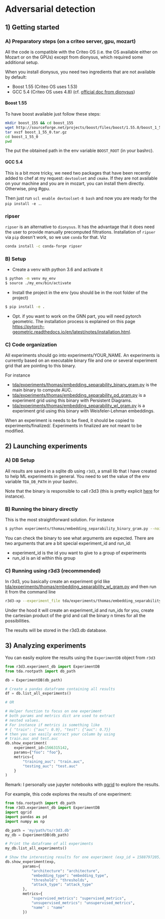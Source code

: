 # Adversarial detection

## 1) Getting started

### A) Preparatory steps (on a criteo server, gpu, mozart)

All the code is compatible with the Criteo OS (i.e. the OS available either on Mozart or on the GPUs) except from dionysus, which required some additional setup.

When you install dionysus, you need two ingredients that are not available by default:
* Boost 1.55 (Criteo OS uses 1.53)
* GCC 5.4 (Criteo OS uses 4.8)
(cf. [official doc from dionysus](https://pypi.org/project/dionysus/))

#### Boost 1.55

To have boost available just follow these steps:
````bash
mkdir boost_155 && cd boost_155
wget http://sourceforge.net/projects/boost/files/boost/1.55.0/boost_1_55_0.tar.gz
tar xvzf boost_1_55_0.tar.gz
cd boost_1_55_0
pwd
````

The put the obtained path in the env variable `BOOST_ROOT` (in your bashrc).

#### GCC 5.4

This is a bit more tricky, we need two packages that have been recently added to chef at my request:
`devtoolset` and `cmake`. If they are not available on your machine and you are in mozart, you can install them directly.
 Otherwise, ping #gpu.
 
Then just run `scl enable devtoolset-8 bash` and now you are ready for the `pip install -e .`.


### ripser
`ripser` is an alternative to `dionysus`. It has the advantage that it does need the user
to provide manually precomputed filtrations. Installation of `ripser` via `pip` doesn't work, so we use `conda` for that. Viz

```bash
conda install -c conda-forge ripser
```

### B) Setup

*  Create a venv with python 3.6 and activate it
```bash
$ python -m venv my_env
$ source ./my_env/bin/activate
```
* Install the project in the env (you should be in the root folder of the project)
```bash
$ pip install -e .
``` 
* Opt. if you want to work on the GNN part, you will need pytorch geometric. The installation process is explained on this page https://pytorch-geometric.readthedocs.io/en/latest/notes/installation.html.

### C) Code organization

All experiments should go into experiments/YOUR_NAME. An experiments is currently based on an executable binary file and one or several experiment grid that are pointing to this binary.

For instance
 * [tda/experiments/thomas/embedding_separability_binary_gram.py](tda/experiments/thomas/embedding_separability_binary_gram.py) is the main binary to compute AUC.
 * [tda/experiments/thomas/embedding_separability_pd_gram.py](tda/experiments/thomas/embedding_separability_pd_gram.py) is a experiment grid using this binary with Persistent Diagrams.
 * [tda/experiments/thomas/embedding_separability_wl_gram.py](tda/experiments/thomas/embedding_separability_wl_gram.py) is a experiment grid using this binary with Weisfeler-Lehman embeddings.
 
 When an experiment is needs to be fixed, it should be copied to experiments/finalized/. Experiments in finalized are not meant to be modified.
 
 ## 2) Launching experiments
 
 ### A) DB Setup
 
 All results are saved in a sqlite db using `r3d3`, a small lib that I have created to help ML experiments in general. 
 You need to set the value of the env variable `TDA_DB_PATH` in your bashrc.
 
 Note that the binary is responsible to call r3d3 (this is pretty explicit [here](tda/experiments/thomas/embedding_separability_binary_gram.py) for instance).

 ### B) Running the binary directly
 
 This is the most straightforward solution. For instance
 
 ```bash
$ python experiments/thomas/embedding_separability_binary_gram.py --noise 0.0 --node_labels none --hash_size 50 --height 5 --threshold 15000 --embedding_type WeisfeilerLehman --max_nb_processes 1
```

You can check the binary to see what arguments are expected. There are two arguments that are a bit special experiment_id and run_id:
* experiment_id is the id you want to give to a group of experiments
* run_id is an id within this group

### C) Running using r3d3 (recommended)


In r3d3, you basically create an experiment grid like [tda/experiments/thomas/embedding_separability_wl_gram.py](tda/experiments/thomas/embedding_separability_wl_gram.py) and then run it from the command line

```bash
r3d3-xp --experiment_file tda/experiments/thomas/embedding_separability_wl_gram.py
```

Under the hood it will create an experiment_id and run_ids for you, create the cartesian product of the grid and call the binary n times for all the possibilities.

The results will be stored in the r3d3.db database.

## 3) Analyzing experiments

You can easily explore the results using the `ExperimentDB` object from `r3d3`

````python
from r3d3.experiment_db import ExperimentDB
from tda.rootpath import db_path

db = ExperimentDB(db_path)

# Create a pandas dataframe containing all results
df = db.list_all_experiments()

# OR

# Helper function to focus on one experiment
# both params and metrics dict are used to extract
# nested values.
# For instance if metrics is something like
# { "train": {"auc": 0.9}, "test": {"auc": 0.7}}
# then you can easily extract your column by using
# train.auc and test.auc
db.show_experiment(
    experiment_id=1566315142,
    params={"foo": "foo"},
    metrics={
        "training_auc": "train.auc",
        "testing_auc": "test.auc"
    }
)
````

Remark: I personally use jupyter notebooks with [qgrid](https://github.com/quantopian/qgrid) to explore the results.

For example, this code explores the results of one experiment:

````python
from tda.rootpath import db_path
from r3d3.experiment_db import ExperimentDB
import qgrid
import pandas as pd
import numpy as np

db_path = 'my/path/to/r3d3.db'
my_db = ExperimentDB(db_path)

# Print the dataframe of all experiments
my_db.list_all_experiments()

# Show the interesting results for one experiment (exp_id = 1588797205)
db.show_experiment(exp,
        params={
            "architecture": "architecture",
            "embedding_type": "embedding_type",
            "threshold": "thresholds",
            "attack_type": "attack_type"
        },
        metrics={
            "supervised_metrics": "supervised_metrics",
            "unsupervised_metrics": "unsupervised_metrics",
            "name" : "name"
        })
````
